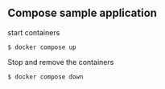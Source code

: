 ## Compose sample application

start containers
```
$ docker compose up
```



Stop and remove the containers
```
$ docker compose down
```
